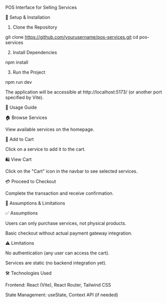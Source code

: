 POS Interface for Selling Services

🚀 Setup & Installation

1. Clone the Repository

git clone https://github.com/yourusername/pos-services.git
cd pos-services

2. Install Dependencies

npm install

3. Run the Project

npm run dev

The application will be accessible at http://localhost:5173/ (or another port specified by Vite).

📖 Usage Guide

🏠 Browse Services

View available services on the homepage.

🛒 Add to Cart

Click on a service to add it to the cart.

🛍 View Cart

Click on the "Cart" icon in the navbar to see selected services.

💳 Proceed to Checkout

Complete the transaction and receive confirmation.

📌 Assumptions & Limitations

✅ Assumptions

Users can only purchase services, not physical products.

Basic checkout without actual payment gateway integration.

⚠️ Limitations

No authentication (any user can access the cart).

Services are static (no backend integration yet).

🛠 Technologies Used

Frontend: React (Vite), React Router, Tailwind CSS

State Management: useState, Context API (if needed)



